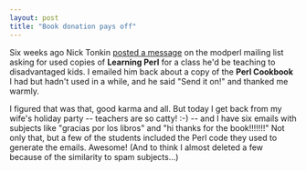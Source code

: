 ```yaml
---
layout: post
title: "Book donation pays off"
---
```




Six weeks ago Nick Tonkin <a href="http://www.mail-archive.com/modperl@apache.org/msg30907.html">posted a message</a> on the modperl mailing list asking for used copies of <b>Learning Perl</b> for a class he'd be teaching to disadvantaged kids. I emailed him back about a copy of the <b>Perl Cookbook</b> I had but hadn't used in a while, and he said "Send it on!" and thanked me warmly.

<p>I figured that was that, good karma and all. But today I get back from my wife's holiday party -- teachers are so catty! :-) -- and I have six emails with subjects like "gracias por los libros" and "hi thanks for the book!!!!!!!" Not only that, but a few of the students included the Perl code they used to generate the emails. Awesome! (And to think I almost deleted a few because of the similarity to spam subjects...)</p>


